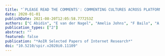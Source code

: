```yaml
---
title: "`PLEASE READ THE COMMENTS': COMMENTING CULTURES ACROSS PLATFORMS"
date: 2020-01-01
publishDate: 2021-08-20T12:05:58.777253Z
authors: ["C Abidin", "E van der Nagel", "Amelia Johns", "F Bailo", "A Rodriguez", " ..."]
publication_types: ["2"]
abstract: ""
featured: false
publication: "*AoIR Selected Papers of Internet Research*"
doi: "10.5210/spir.v2020i0.11109"
---
```


